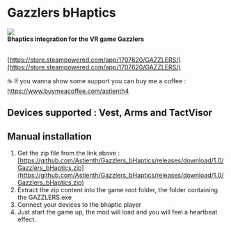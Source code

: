 # Gazzlers bHaptics
<img src="https://cdn.cloudflare.steamstatic.com/steam/apps/1707620/header.jpg?t=1694707603" />
</br>
<b>Bhaptics integration for the VR game Gazzlers</b>

</br>[https://store.steampowered.com/app/1707620/GAZZLERS/](https://store.steampowered.com/app/1707620/GAZZLERS/)

☕ If you wanna show some support you can buy me a coffee : https://www.buymeacoffee.com/astienth4

## Devices supported : Vest, Arms and TactVisor

## Manual installation</br>
1) Get the zip file from the link above : [https://github.com/Astienth/Gazzlers_bHaptics/releases/download/1.0/Gazzlers_bHaptics.zip](https://github.com/Astienth/Gazzlers_bHaptics/releases/download/1.0/Gazzlers_bHaptics.zip) </br>
2) Extract the zip content into the game root folder, the folder containing the GAZZLERS.exe</br>
3) Connect your devices to the bhaptic player
4) Just start the game up, the mod will load and you will feel a heartbeat effect.</br>
